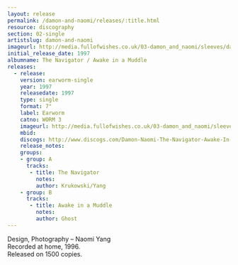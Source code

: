 ```yaml
---
layout: release
permalink: /damon-and-naomi/releases/:title.html
resource: discography
section: 02-single
artistslug: damon-and-naomi
imageurl: http://media.fullofwishes.co.uk/03-damon_and_naomi/sleeves/dan_navigator.jpg
initial_release_date: 1997
albumname: The Navigator / Awake in a Muddle
releases:
  - release: 
    version: earworm-single
    year: 1997
    releasedate: 1997
    type: single
    format: 7"
    label: Earworm
    catno: WORM 3
    imageurl: http://media.fullofwishes.co.uk/03-damon_and_naomi/sleeves/dan_navigator.jpg
    mbid: 
    discogs: http://www.discogs.com/Damon-Naomi-The-Navigator-Awake-In-A-Muddle/release/535562
    release_notes:
    groups:
    - group: A
      tracks:
       - title: The Navigator
         notes: 
         author: Krukowski/Yang
    - group: B
      tracks:
       - title: Awake in a Muddle
         notes: 
         author: Ghost
---
```

Design, Photography – Naomi Yang  
Recorded at home, 1996.   
Released on 1500 copies.